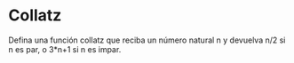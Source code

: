 # Collatz

Defina una función collatz que reciba un número natural n y devuelva n/2 si n es par, o 3*n+1 si n es impar.